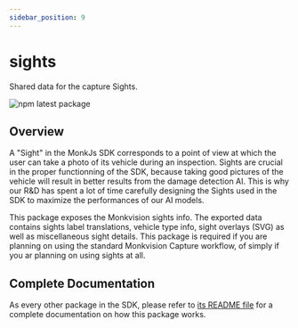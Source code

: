 ```yaml
---
sidebar_position: 9
---
```


# sights
Shared data for the capture Sights.

![npm latest package](https://img.shields.io/npm/v/@monkvision/sights/latest.svg)

## Overview
A "Sight" in the MonkJs SDK corresponds to a point of view at which the user can take a photo of its vehicle during an
inspection. Sights are crucial in the proper functionning of the SDK, because taking good pictures of the vehicle will
result in better results from the damage detection AI. This is why our R&D has spent a lot of time carefully designing
the Sights used in the SDK to maximize the performances of our AI models.

This package exposes the Monkvision sights info. The exported data contains sights label translations, vehicle type
info, sight overlays (SVG) as well as miscellaneous sight details. This package is required if you are planning on using
the standard Monkvision Capture workflow, of simply if you ar planning on using sights at all.

## Complete Documentation
As every other package in the SDK, please refer to
[its README file](https://github.com/monkvision/monkjs/blob/main/packages/sights/README.md) for a complete
documentation on how this package works.
